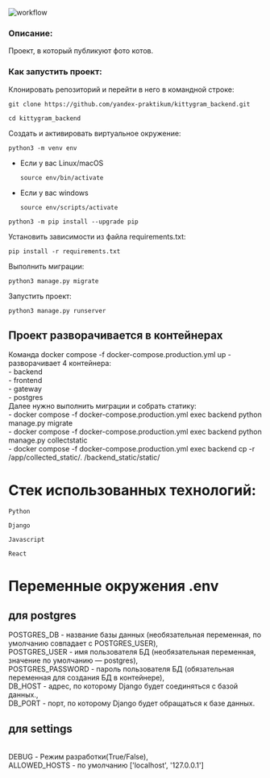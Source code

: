 ![workflow](https://github.com/alexey32134/kittygram_final/actions/workflows/main.yml/badge.svg?event=push)

### Описание:

Проект, в который публикуют фото котов.

### Как запустить проект:

Клонировать репозиторий и перейти в него в командной строке:

```
git clone https://github.com/yandex-praktikum/kittygram_backend.git
```

```
cd kittygram_backend
```

Cоздать и активировать виртуальное окружение:

```
python3 -m venv env
```

* Если у вас Linux/macOS

    ```
    source env/bin/activate
    ```

* Если у вас windows

    ```
    source env/scripts/activate
    ```

```
python3 -m pip install --upgrade pip
```

Установить зависимости из файла requirements.txt:

```
pip install -r requirements.txt
```

Выполнить миграции:

```
python3 manage.py migrate
```

Запустить проект:

```
python3 manage.py runserver
```


<h2>Проект разворачивается в контейнерах</h2>
Команда docker compose -f docker-compose.production.yml up -
разворачивает 4 контейнера:<br>
- backend<br>
- frontend<br>
- gateway<br>
- postgres<br>
Далее нужно выполнить миграции и собрать статику:<br>
- docker compose -f docker-compose.production.yml exec backend python manage.py migrate<br>
- docker compose -f docker-compose.production.yml exec backend python manage.py collectstatic<br>
- docker compose -f docker-compose.production.yml exec backend cp -r /app/collected_static/. /backend_static/static/


<h1>Стек использованных технологий:</h1>

```
Python
```

```
Django
```

```
Javascript
```

```
React
```

<h1>Переменные окружения .env</h1>
<h2>для postgres</h2>
POSTGRES_DB - название базы данных (необязательная переменная, по умолчанию совпадает с POSTGRES_USER),<br>
POSTGRES_USER - имя пользователя БД (необязательная переменная, значение по умолчанию — postgres),<br>
POSTGRES_PASSWORD - пароль пользователя БД (обязательная переменная для создания БД в контейнере),<br>
DB_HOST - адрес, по которому Django будет соединяться с базой данных.,<br>
DB_PORT - порт, по которому Django будет обращаться к базе данных.<br>
<h2>для settings</h2><br>
DEBUG - Режим разработки(True/False),<br>
ALLOWED_HOSTS - по умолчанию ['localhost', '127.0.0.1']